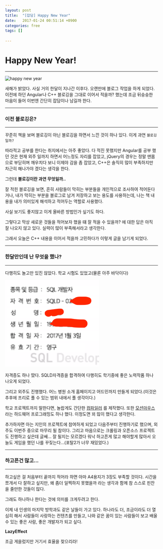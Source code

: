 ```yaml
---
layout: post
title:  "[잡담] Happy New Year"
date:   2017-01-24 00:51:14 +0900
categories: free
tags: []

---
```


# Happy New Year!

---

![happy new year](http://farm4.static.flickr.com/3738/11680370844_527a41638e_z.jpg)

새해가 밝았다. 사실 거의 한달이 지나간 이후다. 오랜만에 블로그 작업을 하게 되었다. 이전에 하던 Angular나 C++ 블로깅을 그대로 이어서 적을까? 했는데 조금 뒤숭숭한 마음이 들어 이번엔 간단히 잡담이나 남길까 한다.

---

### 이전 블로깅은?

---

꾸준히 책을 보며 블로깅이 아닌 블로깅을 하면서 느낀 것이 하나 있다. 이게 과연 `블로깅일까?`

따라적고 공부를 한다는 취지에서는 아주 좋았다. 다 적진 못했지만 Angular를 공부 했던 것은 현재 외주 일까지 하면서 어느정도 자리를 잡았고, jQuery의 경우는 정말 맨몸으로 부딛히며 깨우치다 보니 이제야 감을 좀 잡았고, C++은 솔직히 많이 부족하지만 차근히 해나가야 겠다는 생각을 한다.

그런데 **블로깅이란 과연 무엇일까..**

잘 적힌 블로깅을 보면, 흔히 사람들이 막히는 부분들을 개인적으로 조사하여 적어둔다거나, 내가 막히는 부분을 블로그로 남겨 저장하고 보는 용도를 사용하는데, 나는 책 내용을 내가 의미있게 해석하고 적어두는 역할로 사용했다.

사실 보기도 좋지않고 이게 올바른 방법인가 싶기도 하다.

그렇다고 막상 새로운 것들을 적어보자 했을 떄 잘 적을 수 있을까? 에 대한 답은 아직 잘 나오지 않고 있다. 실력이 많이 부족해서라고 생각한다.

그래서 오늘은 C++ 내용을 이어서 적을까 고민하다가 이렇게 글을 남기게 되었다.

---

### 한달만인데 난 무엇을 했나?

---

다행히도 놀고만 있진 않았다. 학교 시험도 있었고(물론 아주 바닥이다)

![sqld 자격증](/images/sqld.png)

자격증도 하나 땄다. SQLD자격증을 합격하여 다행히도 학기중에 좋은 노력작품 하나 나오게 되었다.

그리고 외주도 진행했다. 어느 병원 소개 홈페이지고 어드민까지 만들게 되었다.(이것은 추후에 프리로 풀 수 있는 범위 내에서 풀 생각이다.)

 학교 프로젝트까지 말한다면, 놀랍게도 간단한 [컴파일러](https://github.com/seunggu/ECMA-C-Compiler) 를 제작했다. 또한 [모션마우스](https://github.com/0x1306e6d/moma)라는 하드웨어 프로그래밍도 하나 했다. 이정도면 꾀 많이 했다고 생각한다.

 추가하자면 아는 지인의 프로젝트에 참여하게 되었고 다음주부터 진행하기로 했으며, 외주도 이번주 중으로 마무리 될 참이다. 그리고 마음으로는 크롤링과 오픈소스 프로젝트도 진행하고 싶은데 글쌔... 잘 될지는 모르겠다 워낙 하고픈게 많고 해야할게 많아서 오늘도 게임을 했던 나를 꾸짖는다...(포탈2가 너무 재밌었다.)

 ---

 ### 하고픈건 많고...

 ---

 하고싶은 걸 처음부터 끝까지 적어라 하면 아마 A4용지가 3장도 부족할 것이다. 시간을 쪼개서 다 잘하고 싶지만, 왜 좀더 일찍하지 못했을까 라는 생각과 함께 참 스스로 핀잔을 줄만한 것들이 많다.

 그래도 하나하나 한다는 것에 의미를 크게두려고 한다.

이제 내 인생의 마지막 방학과도 같은 날들이 가고 있다. 하나라도 더, 조금이라도 더 열심히 해서 사람들이 사랑하는 컨텐츠를 만들고, 나와 같은 꿈이 있는 사람들이 보고 배울 수 있는 좋은 사람, 좋은 개발자가 되고 싶다.

**LazyEffect**

조금 게을렀지만 거기서 효율을 찾으리라!
